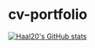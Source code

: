 # cv-portfolio

[![Haal20's GitHub stats](https://github-readme-stats.vercel.app/api?username=Haal20)](https://github.com/Haal20/github-readme-stats?username=anuraghazra&show_icons=true)
